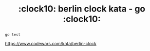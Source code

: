 <h1><p align="center">:clock10: berlin clock kata - go :clock10:</p></h1>

```shell
go test
```

https://www.codewars.com/kata/berlin-clock
